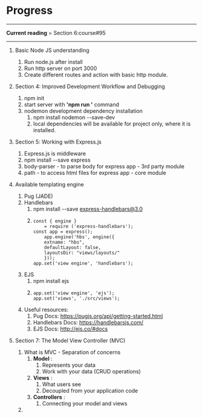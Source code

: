 # Progress

----------

__Current reading__ = Section 6:course#95

------------------

1. Basic Node JS understanding
    1. Run node.js after install
    2. Run http server on port 3000
    3. Create different routes and action with basic http module.

2. Section 4: Improved Development Workflow and Debugging
    1. npm init
    2. start server with __'npm run <script-name>'__ command
    3. nodemon development dependency installation
         1. npm install nodemon --save-dev
         2. local dependencies will be available for project only, where it is installed.
    
3. Section 5: Working with Express.js
    1. Express.js is middleware
    2. npm install --save express
    3. body-parser - to parse body for express app - 3rd party module
    4. path - to access html files for express app - core module
   
4. Available templating engine
      1. Pug (JADE)
      2. Handlebars
         1. npm install --save express-handlebars@3.0
         2. ```
            const { engine } 
                = require ('express-handlebars');
            const app = express();
                app.engine('hbs', engine({
                extname: "hbs",
                defaultLayout: false,
                layoutsDir: "views/layouts/"
                }));
            app.set('view engine', 'handlebars');
            ```
     3. EJS
        1. npm install ejs
        2. ```
           app.set('view engine', 'ejs');
           app.set('views', './src/views');
           ```
     4. Useful resources:
        1. Pug Docs: https://pugjs.org/api/getting-started.html            
        2. Handlebars Docs: https://handlebarsjs.com/            
        3. EJS Docs: http://ejs.co/#docs
5. Section 7: The Model View Controller (MVC)
    1. What is MVC - Separation of concerns 
       1. __Model__ : 
            1. Represents your data
            2. Work with your data (CRUD operations)
        2. __Views__ : 
            1. What users see
            2. Decoupled from your application code
        3. __Controllers__ : 
            1. Connecting your model and views
    2. 
    